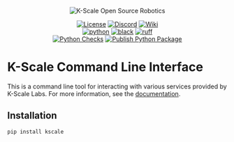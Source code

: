 <p align="center">
  <picture>
    <img alt="K-Scale Open Source Robotics" src="https://media.kscale.dev/kscale-open-source-header.png" style="max-width: 100%;">
  </picture>
</p>

<div align="center">

[![License](https://img.shields.io/badge/license-MIT-green)](https://github.com/kscalelabs/ksim/blob/main/LICENSE)
[![Discord](https://img.shields.io/discord/1224056091017478166)](https://discord.gg/k5mSvCkYQh)
[![Wiki](https://img.shields.io/badge/wiki-humanoids-black)](https://humanoids.wiki)
<br />
[![python](https://img.shields.io/badge/-Python_3.11-blue?logo=python&logoColor=white)](https://github.com/pre-commit/pre-commit)
[![black](https://img.shields.io/badge/Code%20Style-Black-black.svg?labelColor=gray)](https://black.readthedocs.io/en/stable/)
[![ruff](https://img.shields.io/badge/Linter-Ruff-red.svg?labelColor=gray)](https://github.com/charliermarsh/ruff)
<br />
[![Python Checks](https://github.com/kscalelabs/kscale/actions/workflows/test.yml/badge.svg)](https://github.com/kscalelabs/kscale/actions/workflows/test.yml)
[![Publish Python Package](https://github.com/kscalelabs/kscale/actions/workflows/publish.yml/badge.svg)](https://github.com/kscalelabs/kscale/actions/workflows/publish.yml)

</div>

# K-Scale Command Line Interface

This is a command line tool for interacting with various services provided by K-Scale Labs. For more information, see the [documentation](https://docs.kscale.dev/pkg/intro).

## Installation

```bash
pip install kscale
```
